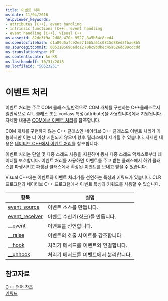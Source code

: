 ```yaml
---
title: 이벤트 처리
ms.date: 11/04/2016
helpviewer_keywords:
- attributes [C++], event handling
- intrinsic functions [C++], event handling
- event handling [C++], Visual C++
ms.assetid: 82de3f9a-2d88-470c-9527-8a5b54c8ced4
ms.openlocfilehash: d1a89d5afce2e3715b5a61c0815d88ed2fbae8b5
ms.sourcegitcommit: 6052185696adca270bc9bdbec45a626dd89cdcdd
ms.translationtype: MT
ms.contentlocale: ko-KR
ms.lasthandoff: 10/31/2018
ms.locfileid: "50523251"
---
```

# <a name="event-handling"></a>이벤트 처리

이벤트 처리는 주로 COM 클래스(일반적으로 COM 개체를 구현하는 C++클래스로서 일반적으로 ATL 클래스 또는 coclass 특성(attribute)을 사용합니다)에서 지원됩니다. 자세한 내용은 [COM에서 이벤트 처리](../cpp/event-handling-in-com.md)를 참조합니다.

COM 개체를 구현하지 않는 C++ 클래스인 네이티브 C++ 클래스도 이벤트 처리가 가능하지만 이는 더 이상 지원되지 않으며 향후 릴리스에서 제거될 수 있습니다. 자세한 내용은 [네이티브 C++에서 이벤트 처리](../cpp/event-handling-in-native-cpp.md)를 참조합니다.

이벤트 처리는 단일 및 다중 스레드 사용을 지원하며 동시 다중 스레드 액세스로부터 데이터를 보호합니다. 이벤트 처리를 사용하면 이벤트를 주고 받는 클래스에서 하위 클래스를 파생시키고 파생된 클래스에서 확장된 이벤트를 보내고 받을 수 있습니다.

Visual C++에는 이벤트와 이벤트 처리기를 선언하는 특성과 키워드가 있습니다. CLR 프로그램과 네이티브 C++ 프로그램에서 이벤트 특성과 키워드를 사용할 수 있습니다.

|항목|설명|
|-----------|-----------------|
|[event_source](../windows/event-source.md)|이벤트 소스를 만듭니다.|
|[event_receiver](../windows/event-receiver.md)|이벤트 수신기(싱크)를 만듭니다.|
|[__event](../cpp/event.md)|이벤트를 선언합니다.|
|[__raise](../cpp/raise.md)|이벤트의 호출 사이트를 강조합니다.|
|[__hook](../cpp/hook.md)|처리기 메서드를 이벤트와 연결합니다.|
|[__unhook](../cpp/unhook.md)|처리기 메서드를 이벤트에서 분리합니다.|

## <a name="see-also"></a>참고자료

[C++ 언어 참조](../cpp/cpp-language-reference.md)<br/>
[키워드](../cpp/keywords-cpp.md)
